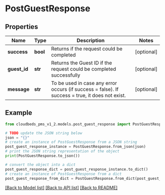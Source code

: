 # PostGuestResponse


## Properties

Name | Type | Description | Notes
------------ | ------------- | ------------- | -------------
**success** | **bool** | Returns if the request could be completed | [optional] 
**guest_id** | **str** | Returns the Guest ID if the request could be completed successfully | [optional] 
**message** | **str** | To be used in case any error occurs (if success &#x3D; false). If success &#x3D; true, it does not exist. | [optional] 

## Example

```python
from cloudbeds_pms_v1_2.models.post_guest_response import PostGuestResponse

# TODO update the JSON string below
json = "{}"
# create an instance of PostGuestResponse from a JSON string
post_guest_response_instance = PostGuestResponse.from_json(json)
# print the JSON string representation of the object
print(PostGuestResponse.to_json())

# convert the object into a dict
post_guest_response_dict = post_guest_response_instance.to_dict()
# create an instance of PostGuestResponse from a dict
post_guest_response_from_dict = PostGuestResponse.from_dict(post_guest_response_dict)
```
[[Back to Model list]](../README.md#documentation-for-models) [[Back to API list]](../README.md#documentation-for-api-endpoints) [[Back to README]](../README.md)


